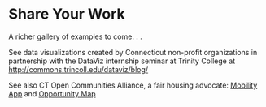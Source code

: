 # Share Your Work

A richer gallery of examples to come. . .

See data visualizations created by Connecticut non-profit organizations in partnership with the DataViz internship seminar at Trinity College at http://commons.trincoll.edu/dataviz/blog/

See also CT Open Communities Alliance, a fair housing advocate: [Mobility App](http://ctoca.org/mobility_app) and [Opportunity Map](http://ctoca.org/opportunity_map)